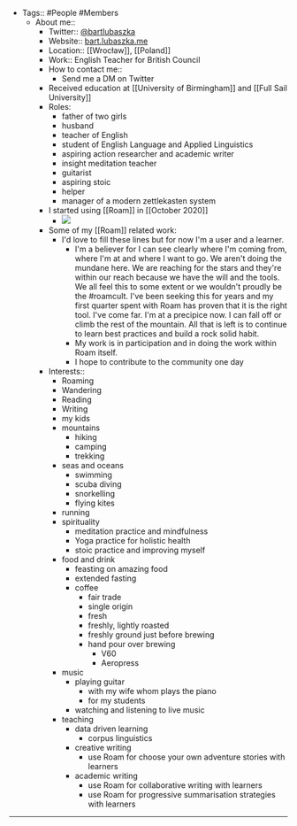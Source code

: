 - Tags:: #People #Members
    - About me:: 
        - Twitter:: [@bartlubaszka](https://www.twitter.com/bartlubaszka) 
        - Website:: [bart.lubaszka.me](https://bart.lubaszka.me)
        - Location:: [[Wrocław]], [[Poland]]
        - Work:: English Teacher for British Council
        - How to contact me::
            - Send me a DM on Twitter
        - Received education at [[University of Birmingham]] and [[Full Sail University]]
        - Roles:
            - father of two girls
            - husband
            - teacher of English
            - student of English Language and Applied Linguistics
            - aspiring action researcher and academic writer
            - insight meditation teacher
            - guitarist
            - aspiring stoic
            - helper
            - manager of a modern zettlekasten system
        - I started using [[Roam]] in [[October 2020]]
            - ![](https://firebasestorage.googleapis.com/v0/b/firescript-577a2.appspot.com/o/imgs%2Fapp%2FRoam-Collective%2FCfvGNUDDfL.jpg?alt=media&token=23d47e52-9e5f-4742-b225-ec369331f7a1)
        - Some of my [[Roam]] related work:
            - I'd love to fill these lines but for now I'm a user and a learner.
                - I'm a believer for I can see clearly where I'm coming from, where I'm at and where I want to go. We aren't doing the mundane here. We are reaching for the stars and they're within our reach because we have the will and the tools. We all feel this to some extent or we wouldn't proudly be the #roamcult. I've been seeking this for years and my first quarter spent with Roam has proven that it is the right tool. I've come far. I'm at a precipice now. I can fall off or climb the rest of the mountain. All that is left is to continue to learn best practices and build a rock solid habit.
                - My work is in participation and in doing the work within Roam itself. 
                - I hope to contribute to the community one day
        - Interests::
            - Roaming
            - Wandering
            - Reading
            - Writing
            - my kids
            - mountains
                - hiking
                - camping
                - trekking 
            - seas and oceans
                - swimming
                - scuba diving
                - snorkelling
                - flying kites
            - running
            - spirituality
                - meditation practice and mindfulness
                - Yoga practice for holistic health
                - stoic practice and improving myself 
            - food and drink
                - feasting on amazing food
                - extended fasting
                - coffee
                    - fair trade
                    - single origin
                    - fresh
                    - freshly, lightly roasted
                    - freshly ground just before brewing
                    - hand pour over brewing
                        - V60
                        - Aeropress
            - music
                - playing guitar
                    - with my wife whom plays the piano
                    - for my students
                - watching and listening to live music
            - teaching
                - data driven learning
                    - corpus linguistics
                - creative writing
                    - use Roam for choose your own adventure stories with learners
                - academic writing
                    - use Roam for collaborative writing with learners
                    - use Roam for progressive summarisation strategies with learners
- ---

